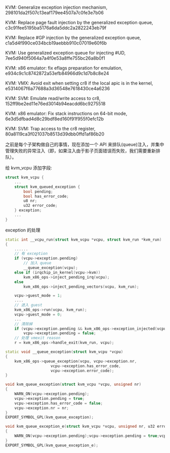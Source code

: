 
KVM: Generalize exception injection mechanism, 298101da2f507c13eaf179ee4507a7c0fe3e7b06

KVM: Replace page fault injection by the generalized exception queue, c3c91fee5195ba5176a6da5ddc2a2822243eb79f

KVM: Replace #GP injection by the generalized exception queue, c1a5d4f990ce034bcb19aebbb910c07019e60f6b

KVM: Use generalized exception queue for injecting #UD, 7ee5d940f5064a7a4f0e53a8ffe755bc26a8b0f1

KVM: x86 emulator: fix eflags preparation for emulation, e934c9c1c8742872a53efb84966d9c1d7b8c8e24

KVM: VMX: Avoid exit when setting cr8 if the local apic is in the kernel, e5314067f6a77688a3d36548e7618430ce4a6236

KVM: SVM: Emulate read/write access to cr8, 152ff9be2ed11e76ed3014b94eacdd6bc9275518

KVM: x86 emulator: Fix stack instructions on 64-bit mode, 6e3d5dfbad4d8c29bdf8ed160f91f955f0efc12b

KVM: SVM: Trap access to the cr8 register, 80a8119ca3f021037b8513d39dbb0ffd1af86b20

之前是每个子架构做自己的事情，现在添加一个 API 来排队(queue)注入，并集中管理失败的异常注入（即，如果注入由于影子页面错误而失败，我们需要重新排队）。

给 kvm_vcpu 添加字段:

```cpp
struct kvm_vcpu {
    ...
    struct kvm_queued_exception {
        bool pending;
        bool has_error_code;
        u8 nr;
        u32 error_code;
    } exception;
    ...
}
```

exception 的处理

```cpp
static int __vcpu_run(struct kvm_vcpu *vcpu, struct kvm_run *kvm_run)
{
    ......
    // 有 exception
    if (vcpu->exception.pending)
        // 加入 queue
        __queue_exception(vcpu);
    else if (irqchip_in_kernel(vcpu->kvm))
        kvm_x86_ops->inject_pending_irq(vcpu);
    else
        kvm_x86_ops->inject_pending_vectors(vcpu, kvm_run);

    vcpu->guest_mode = 1;
    ....
    // 进入 guest
    kvm_x86_ops->run(vcpu, kvm_run);
    vcpu->guest_mode = 0;
    ...
    // 清除掉
    if (vcpu->exception.pending && kvm_x86_ops->exception_injected(vcpu))
        vcpu->exception.pending = false;
    // 处理 vmexit reason
    r = kvm_x86_ops->handle_exit(kvm_run, vcpu);
```

```cpp
static void __queue_exception(struct kvm_vcpu *vcpu)
{
    kvm_x86_ops->queue_exception(vcpu, vcpu->exception.nr,
                    vcpu->exception.has_error_code,
                    vcpu->exception.error_code);
}

void kvm_queue_exception(struct kvm_vcpu *vcpu, unsigned nr)
{
    WARN_ON(vcpu->exception.pending);
    vcpu->exception.pending = true;
    vcpu->exception.has_error_code = false;
    vcpu->exception.nr = nr;
}
EXPORT_SYMBOL_GPL(kvm_queue_exception);

void kvm_queue_exception_e(struct kvm_vcpu *vcpu, unsigned nr, u32 error_code)
{
    WARN_ON(vcpu->exception.pending);vcpu->exception.pending = true;vcpu->exception.has_error_code = true;vcpu->exception.nr = nr;vcpu->exception.error_code = error_code;
}
EXPORT_SYMBOL_GPL(kvm_queue_exception_e);


```

